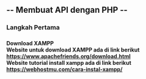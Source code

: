 <h2> -- Membuat API dengan PHP -- </h2>
<h3> Langkah Pertama <h3>
<h4> Download XAMPP <br> 
    Website untuk download XAMPP ada di link berikut <br>
    <a href = https://www.apachefriends.org/download.html>https://www.apachefriends.org/download.html</a> <br>
    Website tutorial install xampp ada di link berikut <br>
    <a href = https://webhostmu.com/cara-instal-xampp/>https://webhostmu.com/cara-instal-xampp/</a> <br>
</h4>
